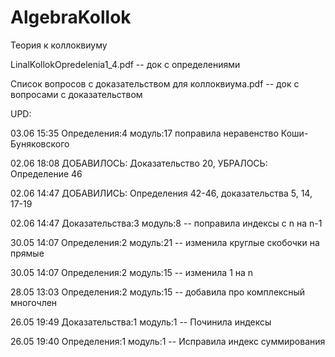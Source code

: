 # AlgebraKollok
Теория к коллоквиуму

LinalKollokOpredelenia1_4.pdf -- док с определениями

Список вопросов с доказательством для коллоквиума.pdf -- док с вопросами с доказательством

UPD:

03.06 15:35 Определения:4 модуль:17 поправила неравенство Коши-Буняковского

02.06 18:08 ДОБАВИЛОСЬ: Доказательство 20, УБРАЛОСЬ: Определение 46

02.06 14:47 ДОБАВИЛИСЬ: Определения 42-46, доказательства 5, 14, 17-19

02.06 14:47 Доказательства:3 модуль:8 -- поправила индексы с n на n-1

30.05 14:07 Определения:2 модуль:21 -- изменила круглые скобочки на прямые

30.05 14:07 Определения:2 модуль:15 -- изменила 1 на n

28.05 13:03 Определения:2 модуль:15 -- добавила про комплексный многочлен

26.05 19:49 Доказательства:1 модуль:1 -- Починила индексы

26.05 19:40 Определения:1 модуль:1 -- Исправила индекс суммирования
